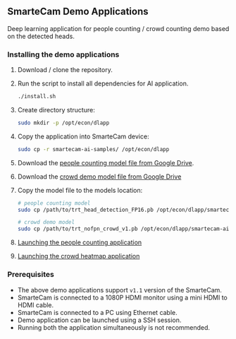 ## SmarteCam Demo Applications

Deep learning application for people counting / crowd counting demo based on the detected heads.

### Installing the demo applications

1. Download / clone the repository.

2. Run the script to install all dependencies for AI application.
	```bash
	./install.sh
	```

3. Create directory structure:
	```bash
	sudo mkdir -p /opt/econ/dlapp
	```

4. Copy the application into SmarteCam device:
	```bash
	sudo cp -r smartecam-ai-samples/ /opt/econ/dlapp
	```

5. Download the [people counting model file from Google Drive](https://drive.google.com/file/d/1x-ZyqGfzbaHD26UKthK4CkiXS0qbWlNg/view?usp=sharing).

6. Download the [crowd demo model file from Google Drive](https://drive.google.com/file/d/1ORL0a_z94R-gZo_xyd6K8wC9EK7O_Jl2/view?usp=sharing)

7. Copy the model file to the models location:

	```bash
	# people counting model
	sudo cp /path/to/trt_head_detection_FP16.pb /opt/econ/dlapp/smartecam-ai-samples/models

	# crowd demo model
	sudo cp /path/to/trt_nofpn_crowd_v1.pb /opt/econ/dlapp/smartecam-ai-samples/models
	```
8. [Launching the people counting application](people_counting/README.md)
9. [Launching the crowd heatmap application](crowd_heatmap/README.md)

### Prerequisites
* The above demo applications support `v1.1` version of the SmarteCam.
* SmarteCam is connected to a 1080P HDMI monitor using a mini HDMI to HDMI cable.
* SmarteCam is connected to a PC using Ethernet cable. 
* Demo application can be launched using a SSH session.
* Running both the application simultaneously is not recommended.

